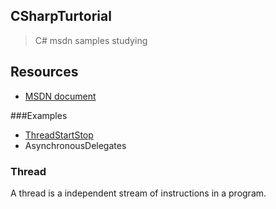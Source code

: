 ## CSharpTurtorial
> C# msdn samples studying

Resources
-----
- [MSDN document](https://msdn.microsoft.com/en-us/library/aa287558(v=vs.71).aspx)

###Examples
- [ThreadStartStop](#Thread)
- AsynchronousDelegates

### Thread
A thread is a independent stream of instructions in a program.
